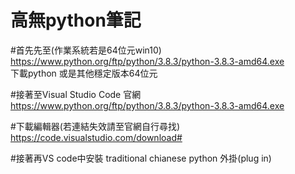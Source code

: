 高無python筆記
==============


#首先先至(作業系統若是64位元win10) <br>
https://www.python.org/ftp/python/3.8.3/python-3.8.3-amd64.exe <br>
下載python 或是其他穩定版本64位元<br>

#接著至Visual Studio Code 官網<br>
https://www.python.org/ftp/python/3.8.3/python-3.8.3-amd64.exe<br>


#下載編輯器(若連結失效請至官網自行尋找)<br>
https://code.visualstudio.com/download#<br>


#接著再VS code中安裝
traditional chianese
python 
外掛(plug in)

